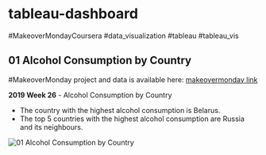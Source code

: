 # tableau-dashboard
#MakeoverMondayCoursera #data_visualization #tableau #tableau_vis 

## 01 Alcohol Consumption by Country

#MakeoverMonday project and data is available here: [makeovermonday link](https://www.makeovermonday.co.uk/data/)

**2019 Week 26** - Alcohol Consumption by Country

- The country with the highest alcohol consumption is Belarus.
- The top 5 countries with the highest alcohol consumption are Russia and its neighbours.


![01 Alcohol Consumption by Country](https://github.com/arianehanbi/tableau-dashboard/assets/37695060/b1ff5be4-3518-4e0b-842b-42dc24b72ae9)
